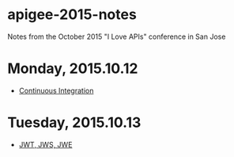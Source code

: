 # apigee-2015-notes
Notes from the October 2015 "I Love APIs" conference in San Jose

# Monday, 2015.10.12
* [Continuous Integration](ci.md)

# Tuesday, 2015.10.13
* [JWT, JWS, JWE](jwt.md)